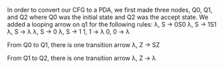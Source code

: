In order to convert our CFG to a PDA, we first made three nodes, Q0, Q1, and Q2 where Q0 was the initial state and Q2 was the accept state. We added a looping arrow on q1 for the following rules:
λ, S -> 0S0
λ, S -> 1S1
λ, S -> λ
λ, S -> 0
λ, S -> 1
1, 1 -> λ
0, 0 -> λ

From Q0 to Q1, there is one transition arrow
λ, Z -> SZ

From Q1 to Q2, there is one transition arrow
λ, Z -> λ
